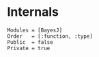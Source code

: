 # Internals

```@autodocs
Modules = [BayesJ]
Order   = [:function, :type]
Public  = false
Private = true
```